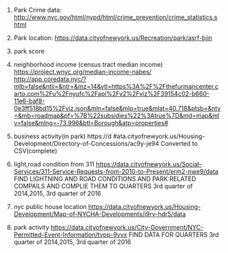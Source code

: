 1. Park Crime data: http://www.nyc.gov/html/nypd/html/crime_prevention/crime_statistics.shtml

2. Park location: https://data.cityofnewyork.us/Recreation/park/asrf-bjin

3. park score

4. neighborhood income (census tract median income)
https://project.wnyc.org/median-income-nabes/
http://app.coredata.nyc/?mlb=false&ntii=&ntr=&mz=14&vtl=https%3A%2F%2Fthefurmancenter.carto.com%2Fu%2Fnyufc%2Fapi%2Fv2%2Fviz%2F39154c02-b660-11e6-baf8-0e3ff518bd15%2Fviz.json&mln=false&mlp=true&mlat=40.718&ptsb=&nty=&mb=roadmap&pf=%7B%22subsidies%22%3Atrue%7D&md=map&mlv=false&mlng=-73.996&btl=Borough&atp=properties#

5. business activity(in park)
https://d #ata.cityofnewyork.us/Housing-Development/Directory-of-Concessions/ac9y-je94
Converted to CSV(complete)

6. light,road condition from 311 
https://data.cityofnewyork.us/Social-Services/311-Service-Requests-from-2010-to-Present/erm2-nwe9/data
FIND LIGHTNING AND ROAD CONDITIONS AND PARK RELATED COMPAILS AND COMPLIE THEM TO QUARTERS 3rd quarter of 2014,2015, 3rd quarter of 2016

7. nyc public house location
https://data.cityofnewyork.us/Housing-Development/Map-of-NYCHA-Developments/i9rv-hdr5/data

8. park activity
https://data.cityofnewyork.us/City-Government/NYC-Permitted-Event-Information/tvpp-9vvx
FIND DATA FOR QUARTERS 3rd quarter of 2014,2015, 3rd quarter of 2016
